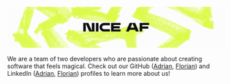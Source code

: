 ![GitHub header](https://github.com/nice-af/.github/blob/main/github-header.png?raw=true)

We are a team of two developers who are passionate about creating software that feels magical.
Check out our GitHub ([Adrian](https://github.com/AdrianFahrbach), [Florian](https://github.com/florianmrz)) and LinkedIn ([Adrian](https://www.linkedin.com/in/adrian-fahrbach/), [Florian](https://www.linkedin.com/in/florian-mrz)) profiles to learn more about us!
